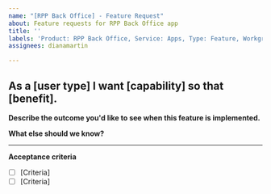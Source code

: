 ```yaml
---
name: "[RPP Back Office] - Feature Request"
about: Feature requests for RPP Back Office app
title: ''
labels: 'Product: RPP Back Office, Service: Apps, Type: Feature, Workgroup: PE'
assignees: dianamartin

---
```


## As a [user type] I want [capability] so that [benefit].


**Describe the outcome you'd like to see when this feature is implemented.**
<!-- E.g. "I will have data to inform ___ decisions," or "Our team will be able to ___ more efficiently/effectively/safely." -->


**What else should we know?**
<!-- Is there context or background information we should be aware of? Are there examples of successful solutions we can look at? -->


<!-- Add a 'Need' label to designate the importance of this feature to the user -->

---
**Acceptance criteria**
<!-- Each feature should have at least one acceptance criteria. Acceptance criteria should have a clear Pass/Fail outcome and specify the result (what) rather than approach (how). 

Here is an example: https://github.com/cityofaustin/atd-data-tech/issues/1310

For further info see https://agileforgrowth.com/blog/acceptance-criteria-checklist/. -->
- [ ] [Criteria]
- [ ] [Criteria]
